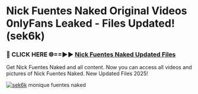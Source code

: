 # Nick Fuentes Naked Original Videos 0nlyFans Leaked - Files Updated! (sek6k)

<h3>🔴 CLICK HERE 🌐==►► <a href="https://tinyurl.com/up5wt9bj" rel="nofollow">Nick Fuentes Naked Updated Files</a></h3>

Get Nick Fuentes Naked and all content. Now you can access all videos and pictures of Nick Fuentes Naked. New Updated Files 2025!

[![sek6k](https://i.imgur.com/ABiUzMV.gif)](https://tinyurl.com/up5wt9bj)
monique fuentes naked